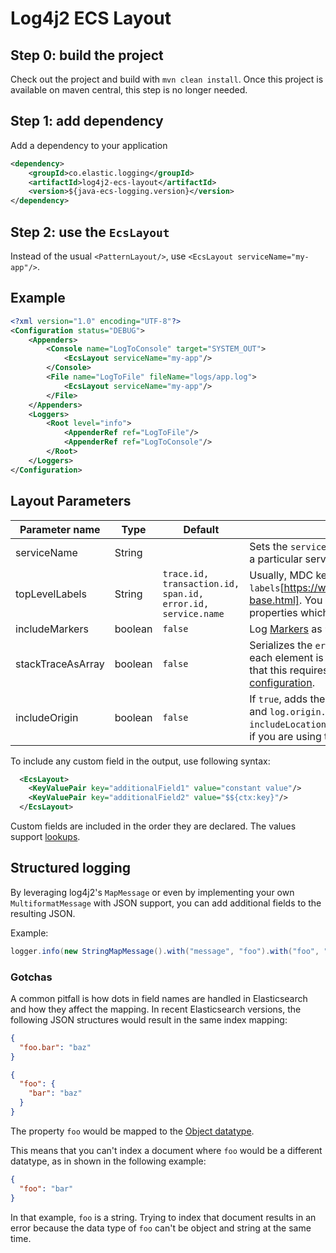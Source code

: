 # Log4j2 ECS Layout

## Step 0: build the project
Check out the project and build with `mvn clean install`.
Once this project is available on maven central, this step is no longer needed.

## Step 1: add dependency

Add a dependency to your application
```xml
<dependency>
    <groupId>co.elastic.logging</groupId>
    <artifactId>log4j2-ecs-layout</artifactId>
    <version>${java-ecs-logging.version}</version>
</dependency>
```

## Step 2: use the `EcsLayout`

Instead of the usual `<PatternLayout/>`, use `<EcsLayout serviceName="my-app"/>`.

## Example
```xml
<?xml version="1.0" encoding="UTF-8"?>
<Configuration status="DEBUG">
    <Appenders>
        <Console name="LogToConsole" target="SYSTEM_OUT">
            <EcsLayout serviceName="my-app"/>
        </Console>
        <File name="LogToFile" fileName="logs/app.log">
            <EcsLayout serviceName="my-app"/>
        </File>
    </Appenders>
    <Loggers>
        <Root level="info">
            <AppenderRef ref="LogToFile"/>
            <AppenderRef ref="LogToConsole"/>
        </Root>
    </Loggers>
</Configuration>
```

## Layout Parameters

|Parameter name   |Type   |Default|Description|
|-----------------|-------|-------|-----------|
|serviceName      |String |       |Sets the `service.name` field so you can filter your logs by a particular service |
|topLevelLabels   |String |`trace.id, transaction.id, span.id, error.id, service.name`|Usually, MDC keys are nested under `labels`[https://www.elastic.co/guide/en/ecs/current/ecs-base.html]. You can specify a comma-separated list of properties which should be on the top level. |
|includeMarkers   |boolean|`false`|Log [Markers](https://logging.apache.org/log4j/2.0/manual/markers.html) as `tags` |
|stackTraceAsArray|boolean|`false`|Serializes the `error.stack_trace` as a JSON array where each element is in a new line to improve readability. Note that this requires a slightly more complex [Filebeat configuration](../README.md#when-stacktraceasarray-is-enabled).|
|includeOrigin    |boolean|`false`|If `true`, adds the `log.origin.file`, `log.origin.function` and `log.origin.line` fields. Note that you also have to set `includeLocation="true"` on your loggers and appenders if you are using the async ones. |

To include any custom field in the output, use following syntax:

```xml
  <EcsLayout>
    <KeyValuePair key="additionalField1" value="constant value"/>
    <KeyValuePair key="additionalField2" value="$${ctx:key}"/>
  </EcsLayout>
```

Custom fields are included in the order they are declared. The values support [lookups](https://logging.apache.org/log4j/2.x/manual/lookups.html).
## Structured logging

By leveraging log4j2's `MapMessage` or even by implementing your own `MultiformatMessage` with JSON support,
you can add additional fields to the resulting JSON.

Example:

```java
logger.info(new StringMapMessage().with("message", "foo").with("foo", "bar"));
``` 

### Gotchas

A common pitfall is how dots in field names are handled in Elasticsearch and how they affect the mapping.
In recent Elasticsearch versions, the following JSON structures would result in the same index mapping:

```json
{
  "foo.bar": "baz"
}
```

```json
{
  "foo": {
    "bar": "baz"
  }
}
```
The property `foo` would be mapped to the [Object datatype](https://www.elastic.co/guide/en/elasticsearch/reference/current/object.html).

This means that you can't index a document where `foo` would be a different datatype, as in shown in the following example:

```json
{
  "foo": "bar"
}
```

In that example, `foo` is a string.
Trying to index that document results in an error because the data type of `foo` can't be object and string at the same time.
 